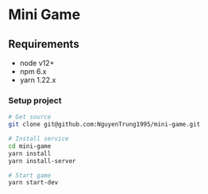 # Mini Game

## Requirements

- node v12+
- npm 6.x
- yarn 1.22.x

### Setup project
```bash
# Get source
git clone git@github.com:NguyenTrung1995/mini-game.git

# Install service
cd mini-game
yarn install
yarn install-server

# Start game
yarn start-dev

```
